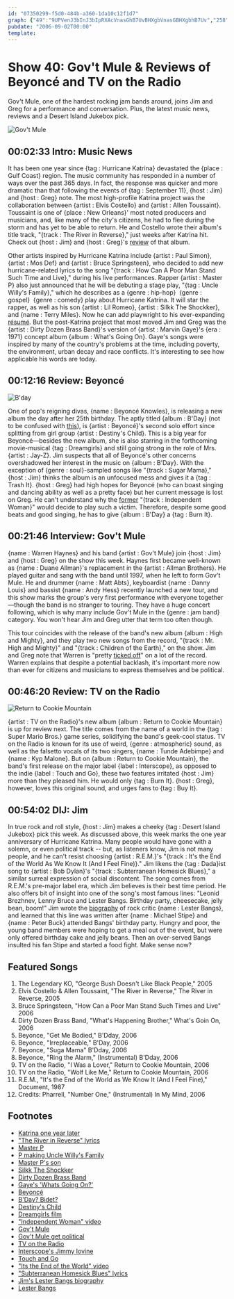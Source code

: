 ```yaml
---
id: "07350299-f5d0-484b-a360-1da10c12f1d7"
graph: {"49":"9UPVenJ3bInJ3bIpRXAcVnasGhB7UvBHXgbVnasGBHXgbhB7Uv","258":"hLXeWnRQHA4gGnanRQHAfzLmOnRQHAPaTZOnRQHAn73AKnRQHARoy1FhLXeWOD0RYhLXeWX6cfdgMit697qipBHm1G","KG":"BFxuTs1rnDs1rnDtyqdMBFxuTldZZEBQsAMX6cfdBHm1GgMit6gMit6s1rnD","2I2":"X6cfdysCJO4srM48JfPY4srM4BJCgC4srM4lQ2Cd8JfPYxUIhw8JfPYTtR6FTtR6FxUIhwlQ2CdysCJOBJCgCysCJO"}
pubdate: "2006-09-02T00:00"
template: 
---
```






# Show 40: Gov't Mule & Reviews of Beyoncé and TV on the Radio

Gov't Mule, one of the hardest rocking jam bands around, joins Jim and Greg for a performance and conversation. Plus, the latest music news, reviews and a Desert Island Jukebox pick.

![Gov't Mule](https://static.soundopinions.org/images/2006/govtmule.jpg)



## 00:02:33 Intro: Music News

It has been one year since {tag : Hurricane Katrina} devastated the {place : Gulf Coast} region. The music community has responded in a number of ways over the past 365 days. In fact, the response was quicker and more dramatic than that following the events of {tag : September 11}, {host : Jim} and {host : Greg} note. The most high-profile Katrina project was the collaboration between {artist : Elvis Costello} and {artist : Allen Toussaint}. Toussaint is one of {place : New Orleans}' most noted producers and musicians, and, like many of the city's citizens, he had to flee during the storm and has yet to be able to return. He and Costello wrote their album's title track, "{track : The River in Reverse}," just weeks after Katrina hit. Check out {host : Jim} and {host : Greg}'s [review](show/27/) of that album.

Other artists inspired by Hurricane Katrina include {artist : Paul Simon}, {artist : Mos Def} and {artist : Bruce Springsteen}, who decided to add new hurricane-related lyrics to the song "{track : How Can A Poor Man Stand Such Time and Live}," during his live performances. Rapper {artist : Master P} also just announced that he will be debuting a stage play, "{tag : Uncle Willy's Family}," which he describes as a {genre : hip-hop}  {genre : gospel}  {genre : comedy} play about Hurricane Katrina. It will star the rapper, as well as his son {artist : Lil Romeo}, {artist : Silkk The Shockker}, and {name : Terry Miles}. Now he can add playwright to his ever-expanding [résumé](http://en.wikipedia.org/wiki/Master_P#Other_ventures). But the post-Katrina project that most moved Jim and Greg was the {artist : Dirty Dozen Brass Band}'s version of {artist : Marvin Gaye}'s {era : 1971} concept album {album : What's Going On}. Gaye's songs were inspired by many of the country's problems at the time, including poverty, the environment, urban decay and race conflicts. It's interesting to see how applicable his words are today.



## 00:12:16 Review: Beyoncé

![B'day](https://static.soundopinions.org/assets/40/KG0.png)

One of pop's reigning divas, {name : Beyoncé Knowles}, is releasing a new album the day after her 25th birthday. The aptly titled {album : B'Day} (not to be confused with [this](http://en.wikipedia.org/wiki/Bidet)), is {artist : Beyoncé}'s second solo effort since splitting from girl group {artist : Destiny's Child}. This is a big year for Beyoncé—besides the new album, she is also starring in the forthcoming movie-musical {tag : Dreamgirls} and still going strong in the role of Mrs. {artist : Jay-Z}. Jim suspects that all of Beyoncé's other concerns overshadowed her interest in the music on {album : B'Day}. With the exception of {genre : soul}-sampled songs like "{track : Sugar Mama}," {host : Jim} thinks the album is an unfocused mess and gives it a {tag : Trash It}. {host : Greg} had high hopes for Beyoncé (who can boast singing and dancing ability as well as a pretty face) but her current message is lost on Greg. He can't understand why the [former](https://www.youtube.com/watch?v=0lPQZni7I18&feature=kp) "{track : Independent Woman}" would decide to play such a victim. Therefore, despite some good beats and good singing, he has to give {album : B'Day} a {tag : Burn It}.



## 00:21:46 Interview: Gov't Mule

{name : Warren Haynes} and his band {artist : Gov't Mule} join {host : Jim} and {host : Greg} on the show this week. Haynes first became well-known as {name : Duane Allman}'s replacement in the {artist : Allman Brothers}. He played guitar and sang with the band until 1997, when he left to form Gov't Mule. He and drummer {name : Matt Abts}, keyboardist {name : Danny Louis} and bassist {name : Andy Hess} recently launched a new tour, and this show marks the group's very first performance with everyone together—though the band is no stranger to touring. They have a huge concert following, which is why many include Gov't Mule in the {genre : jam band} category. You won't hear Jim and Greg utter that term too often though.

This tour coincides with the release of the band's new album {album : High and Mighty}, and they play two new songs from the record, "{track : Mr. High and Mighty}" and "{track : Children of the Earth}," on the show. Jim and Greg note that Warren is "pretty [ticked off](http://www.lyricsmania.com/mr_high_mighty_lyrics_govt_mule.html)" on a lot of the record. Warren explains that despite a potential backlash, it's important more now than ever for citizens and musicians to express themselves and be political.



## 00:46:20 Review: TV on the Radio

![Return to Cookie Mountain](https://static.soundopinions.org/assets/40/2580.jpg)

{artist : TV on the Radio}'s new album {album : Return to Cookie Mountain} is up for review next. The title comes from the name of a world in the {tag : Super Mario Bros.} game series, solidifying the band's geek-cool status. TV on the Radio is known for its use of weird, {genre : atmospheric} sound, as well as the falsetto vocals of its two singers, {name : Tunde Adebimpe} and {name : Kyp Malone}. But on {album : Return to Cookie Mountain}, the band's first release on the major label {label : Interscope}, as opposed to the indie {label : Touch and Go}, these two features irritated {host : Jim} more than they pleased him. He would only {tag : Burn It}. {host : Greg}, however, loves this original sound, and urges fans to {tag : Buy It}.



## 00:54:02 DIJ: Jim

In true rock and roll style, {host : Jim} makes a cheeky {tag : Desert Island Jukebox} pick this week. As discussed above, this week marks the one year anniversary of Hurricane Katrina. Many people would have gone with a solemn, or even political track -- but, as listeners know, Jim is not many people, and he can't resist choosing {artist : R.E.M.}'s "{track : It's the End of the World As We Know It (And I Feel Fine)}." Jim likens the {tag : Dada}ist song to {artist : Bob Dylan}'s "{track : Subterranean Homesick Blues}," a similar surreal expression of social discontent. The song comes from R.E.M.'s pre-major label era, which Jim believes is their best time period. He also offers bit of insight into one of the song's most famous lines: "Leonid Brezhnev, Lenny Bruce and Lester Bangs. Birthday party, cheesecake, jelly bean, boom!" Jim wrote the [biography](http://www.randomhouse.com/broadway/catalog/display.pperl?isbn=9780767905091) of rock critic {name : Lester Bangs}, and learned that this line was written after {name : Michael Stipe} and {name : Peter Buck} attended Bangs' birthday party. Hungry and poor, the young band members were hoping to get a meal out of the event, but were only offered birthday cake and jelly beans. Then an over-served Bangs insulted his fan Stipe and started a food fight. Make sense now?



## Featured Songs

1. The Legendary KO, "George Bush Doesn't Like Black People," 2005
2. Elvis Costello & Allen Toussaint, "The River in Reverse," The River in Reverse, 2005
3. Bruce Springsteen, "How Can a Poor Man Stand Such Times and Live" 2006
4. Dirty Dozen Brass Band, "What's Happening Brother," What's Goin On, 2006
5. Beyonce, "Get Me Bodied," B'Dday, 2006
6. Beyonce, "Irreplaceable," B'Day, 2006
7. Beyonce, "Suga Mama" B'Dday, 2006
8. Beyonce, "Ring the Alarm," (Instrumental) B'Dday, 2006
9. TV on the Radio, "I Was a Lover," Return to Cookie Mountain, 2006
10. TV on the Radio, "Wolf Like Me," Return to Cookie Mountain, 2006
11. R.E.M., "It's the End of the World as We Know It (And I Feel Fine)," Document, 1987
12. Credits: Pharrell, "Number One," (Instrumental) In My Mind, 2006



## Footnotes

- [Katrina one year later](http://www.npr.org/news/specials/katrina/oneyearlater/)
- ["The River in Reverse" lyrics](http://www.azlyrics.com/lyrics/elviscostello/theriverinreverse.html)
- [Master P](http://www.mtv.com/music/artist/master_p/artist.jhtml)
- [P making Uncle Willy's Family](http://allhiphop.com/2006/08/24/master-p-creates-hip-hop-gospel-play-about-hurricane-katrina/)
- [Master P's son](http://www.kidzworld.com/site/p829.htm)
- [Silkk The Shockker](http://en.wikipedia.org/wiki/Silkk_the_Shocker)
- [Dirty Dozen Brass Band](http://www.dirtydozenbrass.com/)
- [Gaye's 'Whats Going On?'](http://www.allmusic.com/cg/amg.dll?p=amg&token=ADFEAEE47C19DC4FA87520D69D3D4DC7FA7FFB07D063FD831F29461BDFBA3C54DD5F26B904A595C5AEF974AB7BAFFF28E85905D2C8E457F4CC0640&sql=10:jmazef5khgf5)
- [Beyoncé](http://www.beyonce.com/)
- [B'Day? Bidet?](http://en.wikipedia.org/wiki/Bidet)
- [Destiny's Child](http://www.destinyschild.com/)
- [Dreamgirls film](http://www.dreamgirls.dreamworks.com/)
- ["Independent Woman" video](http://www.youtube.com/watch?v=eQzXiZ7zAvg)
- [Gov't Mule](http://www.mule.net/)
- [Gov't Mule get political](http://www.mule.net/press/press.php?article=200)
- [TV on the Radio](http://www.tvontheradio.com/)
- [Interscope's Jimmy Iovine](http://www.pbs.org/wgbh/pages/frontline/shows/cool/interviews/iovine.html)
- [Touch and Go](http://www.touchandgorecords.com/)
- ["Its the End of the World" video](http://www.youtube.com/watch?v=mhjWB3sqjAo)
- ["Subterranean Homesick Blues" lyrics](http://www.bobdylan.com/us/songs/subterranean-homesick-blues)
- [Jim's Lester Bangs biography](http://www.randomhouse.com/book/39694/let-it-blurt-by-jim-derogatis)
- [Lester Bangs](https://www.google.com/search?q=lester+bangs&hl=en&hs=EFC&lr=&client=firefox-a&rls=org.mozilla:en-US:official&sa=X&oi=images&ct=title&tbm=isch#facrc=_&imgdii=_&imgrc=lW_o_Vi3nTK5FM%253A%3B7DaX1R68YvwGoM%3Bhttp%253A%252F%252Fthemusicsover.com%252Fwp-content%252Fuploads%252F2009%252F04%252Fbangs.jpg%253Fw%253D300%3Bhttp%253A%252F%252Fthemusicsover.com%252Ftag%252Flester-bangs%252F%3B400%3B284)